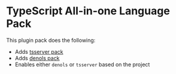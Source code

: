 # TypeScript All-in-one Language Pack

This plugin pack does the following:

- Adds [tsserver pack](../typescript)
- Adds [denols pack](../typescript-deno)
- Enables either `denols` or `tsserver` based on the project

<!-- vim: set ft=markdown: -->
